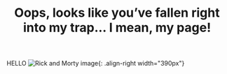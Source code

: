 ﻿---
permalink: /
title: "Oops, looks like you’ve fallen right into my trap... I mean, my page!"
author_profile: true
redirect_from: 
  - /about/
  - /about.html
---


HELLO
![Rick and Morty image](/images/rick.jpeg){: .align-right width="390px"}
